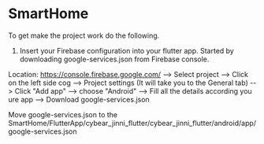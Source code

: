 # SmartHome


To get make the project work do the following.

1. Insert your Firebase configuration into your flutter app.
Started by downloading google-services.json from Firebase console.

Location: https://console.firebase.google.com/  --> Select project --> Click on the left side cog -->
Project settings (It will take you to the General tab) --> Click "Add app" --> choose "Android" -->
Fill all the details according you ure app --> Download google-services.json

Move google-services.json to the SmartHome/FlutterApp/cybear_jinni_flutter/cybear_jinni_flutter/android/app/google-services.json

